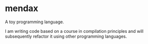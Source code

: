 # mendax
A toy programming language.

I am writing code based on a course in compilation principles and will subsequently refactor it using other programming languages.